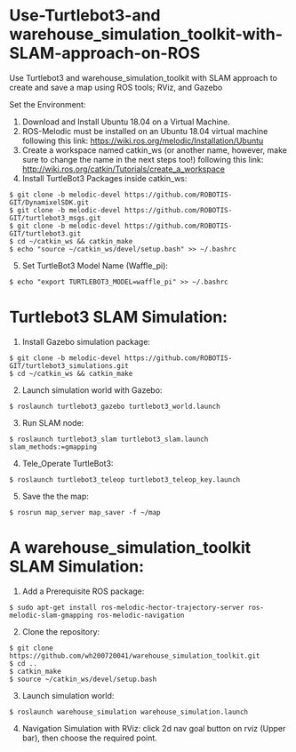 # Use-Turtlebot3-and warehouse_simulation_toolkit-with-SLAM-approach-on-ROS
Use Turtlebot3 and warehouse_simulation_toolkit with SLAM approach to create and save a map using ROS tools; RViz, and Gazebo

Set the Environment:
  1. Download and Install Ubuntu 18.04 on a Virtual Machine.
  2. ROS-Melodic must be installed on an Ubuntu 18.04 virtual machine following this link: https://wiki.ros.org/melodic/Installation/Ubuntu
  3. Create a workspace named catkin_ws (or another name, however, make sure to change the name in the next steps too!) following this link: http://wiki.ros.org/catkin/Tutorials/create_a_workspace
  4. Install TurtleBot3 Packages inside catkin_ws:
  ```$ cd ~/catkin_ws/src/
  $ git clone -b melodic-devel https://github.com/ROBOTIS-GIT/DynamixelSDK.git
  $ git clone -b melodic-devel https://github.com/ROBOTIS-GIT/turtlebot3_msgs.git
  $ git clone -b melodic-devel https://github.com/ROBOTIS-GIT/turtlebot3.git
  $ cd ~/catkin_ws && catkin_make
  $ echo "source ~/catkin_ws/devel/setup.bash" >> ~/.bashrc
  ```
  5. Set TurtleBot3 Model Name (Waffle_pi):
  ```
  $ echo "export TURTLEBOT3_MODEL=waffle_pi" >> ~/.bashrc
  ```
  
  
# Turtlebot3 SLAM Simulation:
  1. Install Gazebo simulation package:
  ```$ cd ~/catkin_ws/src/
  $ git clone -b melodic-devel https://github.com/ROBOTIS-GIT/turtlebot3_simulations.git
  $ cd ~/catkin_ws && catkin_make
  ```
  2. Launch simulation world with Gazebo:
  ```$ export TURTLEBOT3_MODEL=waffle_pi
  $ roslaunch turtlebot3_gazebo turtlebot3_world.launch
  ```
  3. Run SLAM node:
  ```$ export TURTLEBOT3_MODEL=waffle_pi
  $ roslaunch turtlebot3_slam turtlebot3_slam.launch slam_methods:=gmapping
  ```
  4. Tele_Operate TurtleBot3:
  ```$ export TURTLEBOT3_MODEL=waffle_pi
  $ roslaunch turtlebot3_teleop turtlebot3_teleop_key.launch
  ```
  5. Save the the map:
  ```
  $ rosrun map_server map_saver -f ~/map
  ```
  
  
  
  
# A warehouse_simulation_toolkit SLAM Simulation:
  1. Add a Prerequisite ROS package:
  ```
  $ sudo apt-get install ros-melodic-hector-trajectory-server ros-melodic-slam-gmapping ros-melodic-navigation
  ```
  2. Clone the repository:
  ```$ cd ~/catkin_ws/src
  $ git clone https://github.com/wh200720041/warehouse_simulation_toolkit.git
  $ cd ..
  $ catkin_make
  $ source ~/catkin_ws/devel/setup.bash
  ```
  3. Launch simulation world:
  ```
  $ roslaunch warehouse_simulation warehouse_simulation.launch
  ```
  4. Navigation Simulation with RViz:
     click 2d nav goal button on rviz (Upper bar), then choose the required point.

  



